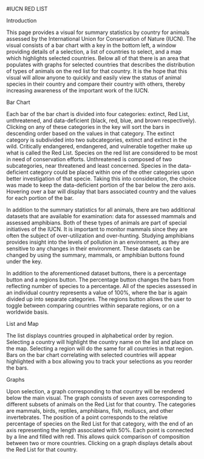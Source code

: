 #IUCN RED LIST

Introduction

This page provides a visual for summary statistics by country for animals assessed by the International Union for Conservation of Nature (IUCN). The visual consists of a bar chart with a key in the bottom left, a window providing details of a selection, a list of countries to select, and a map which highlights selected countries. Below all of that there is an area that populates with graphs for selected countries that describes the distribution of types of animals on the red list for that country. It is the hope that this visual will allow anyone to quickly and easily view the status of animal species in their country and compare their country with others, thereby increasing awareness of the important work of the IUCN.


Bar Chart

Each bar of the bar chart is divided into four categories: extinct, Red List, unthreatened, and data-deficient (black, red, blue, and brown respectively). Clicking on any of these categories in the key will sort the bars in descending order based on the values in that category. The extinct category is subdivided into two subcategories, extinct and extinct in the wild. Critically endangered, endangered, and vulnerable together make up what is called the Red List. Species on the red list are considered to be most in need of conservation efforts. Unthreatened is composed of two subcategories, near threatened and least concerned. Species in the data-deficient category could be placed within one of the other categories upon better investigation of that specie. Taking this into consideration, the choice was made to keep the data-deficient portion of the bar below the zero axis. Hovering over a bar will display that bars associated country and the values for each portion of the bar.

In addition to the summary statistics for all animals, there are two additional datasets that are available for examination: data for assessed mammals and assessed amphibians. Both of these types of animals are part of special initiatives of the IUCN. It is important to monitor mammals since they are often the subject of over-utilization and over-hunting. Studying amphibians provides insight into the levels of pollution in an environment, as they are sensitive to any changes in their environment. These datasets can be changed by using the summary, mammals, or amphibian buttons found under the key.

In addition to the aforementioned dataset buttons, there is a percentage button and a regions button. The percentage button changes the bars from reflecting number of species to a percentage. All of the species assessed in an individual country represents a value of 100%, where the bar is again divided up into separate categories. The regions button allows the user to toggle between comparing countries within separate regions, or on a worldwide basis.


List and Map

The list displays countries grouped in alphabetical order by region. Selecting a country will highlight the country name on the list and place on the map. Selecting a region will do the same for all countries in that region. Bars on the bar chart correlating with selected countries will appear highlighted with a box allowing you to track your selections as you reorder the bars.


Graphs

Upon selection, a graph corresponding to that country will be rendered below the main visual. The graph consists of seven axes corresponding to different subsets of animals on the Red List for that country. The categories are mammals, birds, reptiles, amphibians, fish, molluscs, and other invertebrates. The position of a point corresponds to the relative percentage of species on the Red List for that category, with the end of an axis representing the length associated with 50%. Each point is connected by a line and filled with red. This allows quick comparison of composition between two or more countries. Clicking on a graph displays details about the Red List for that country.
